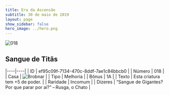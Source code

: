 ```yaml
---
title: Era da Ascensão
subtitle: 30 de maio de 2019
layout: page
show_sidebar: false
hero_image: ../hero.png
---
```


![018](https://cdn.keyforgegame.com/media/card_front/pt/435_018_5C652R7RC68M_pt.png)

## Sangue de Titãs

|----|----|
| ID | ef95c09f-7134-470c-8ddf-7ae1c84bbcb0 |
| Número | 018 |
| Casa | ![Brobnar](https://archonarcana.com/images/thumb/e/e0/Brobnar.png/22px-Brobnar.png "Brobnar") |
| Tipo | Melhoria |
| Bônus | 1A |
| Texto | Esta criatura tem +5 de poder. |
| Raridade | Incomum |
| Dizeres | “Sangue de Gigantes? Por que parar por aí?”  – Rusga, o Chato |
